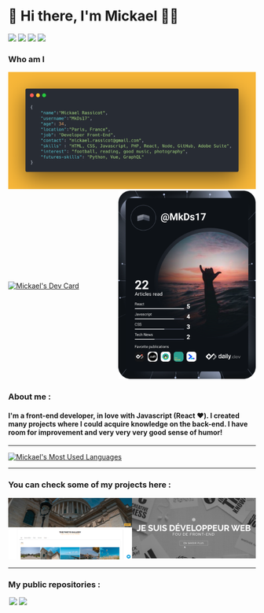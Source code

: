 # 👋 Hi there, I'm Mickael 👨‍💻

[![](https://img.shields.io/badge/LinkedIn-Mickael%20Rassicot-blue?style=plastic&logo=linkedin)](https://www.linkedin.com/in/mickael-rassicot/)
[![](https://img.shields.io/badge/Gmail-mickael.rassicot%40gmail.com-red?style=plastic&logo=gmail)](mailto:mickael.rassicot@gmail.com)
[![](https://img.shields.io/badge/Instagram-%40MkDs14-orange?style=plastic&logo=instagram)](https://www.instagram.com/mkds14/)
[![](https://img.shields.io/badge/Twitter-%40MkDs14-blue?style=plastic&logo=twitter)](https://twitter.com/mkdesign14/)


### Who am I
<img src="https://github.com/mkds17/mkds17/blob/master/who-am-i.png" alt="Who Am I"/>

<!--
<iframe
  src="https://carbon.now.sh/embed/pyOObgeFHpXnwtt9AHnW"
  style="width: 782px; height: 391px; border:0; transform: scale(1); overflow:hidden;"
  sandbox="allow-scripts allow-same-origin">
</iframe>
-->


<div align="center">
  <div style="display: flex; align-items: center;justify-content:space-between">
    <a href="https://github.com/kittinan/spotify-github-profile">
      <img src="https://spotify-github-profile.vercel.app/api/view?uid=1189162444&cover_image=true&theme=default&bar_color=53b14f&bar_color_cover=true" alt="Mickael's Dev Card"/>
    </a>
    <a href="https://app.daily.dev/MkDs17">
      <img src="https://github.com/mkds17/mkds17/blob/master/devcard.svg" width="280" alt="Mickael's Dev Card"/>
    </a>
  </div>
</div>

### About me :
#### I'm a front-end developer, in love with Javascript (React ❤️). I created many projects where I could acquire knowledge on the back-end. I have room for improvement and very very very good sense of humor!

---

<a href="https://github.com/anuraghazra/github-readme-stats">
  <img src="https://github-readme-stats.vercel.app/api/top-langs/?username=mkds17&layout=compact" width="400" alt="Mickael's Most Used Languages"/>
</a>

---

### You can check some of my projects here : 

<div align="center">
  <div style="display: flex; align-items: flex-start; justify-content: space-around;">
    <a href="https://portfolio.mr-webdev.com"> 
      <img src="https://github.com/mkds17/mkds17/blob/master/mk-portfolio.png" alt="check out my photographies portfolio"/>
    </a>
    <a href="https://cv.mr-webdev.com">
      <img src="https://github.com/mkds17/mkds17/blob/master/my-web-resume.png" alt="check out my web resume"/>
    </a>
  </div>
</div>

---


### My public repositories : 

<div align="center">
  <div style="display: flex; align-items: flex-start;">
    <a href="https://github.com/mkds17/CovidTracker" style="margin: 0 2px">
      <img src="https://github-readme-stats.vercel.app/api/pin/?username=mkds17&repo=CovidTracker" />
    </a>
    <a href="https://github.com/mkds17/inspiQuotes-v2" style="margin: 0 2px">
      <img src="https://github-readme-stats.vercel.app/api/pin/?username=mkds17&repo=inspiQuotes-v2" />
    </a>
  </div>
</div>


<!--
**MkDs17/MkDs17** is a ✨ _special_ ✨ repository because its `README.md` (this file) appears on your GitHub profile.

Here are some ideas to get you started:

- 🔭 I’m currently working on ...
- 🌱 I’m currently learning ...
- 👯 I’m looking to collaborate on ...
- 🤔 I’m looking for help with ...
- 💬 Ask me about ...
- 📫 How to reach me: ...
- 😄 Pronouns: ...
- ⚡ Fun fact: ...
-->
